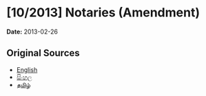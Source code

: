 # [10/2013] Notaries (Amendment)

**Date:** 2013-02-26

## Original Sources

- [English](https://documents.gov.lk/view/bills/2013/2/10-2013_E.pdf)
- [සිංහල](https://documents.gov.lk/view/bills/2013/2/10-2013_S.pdf)
- [தமிழ்](https://documents.gov.lk/view/bills/2013/2/10-2013_T.pdf)
